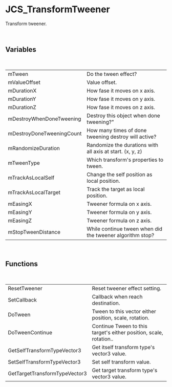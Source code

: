 <div id="content-header">
  <h1>JCS_TransformTweener</h1>
</div>

<p>
  Transform tweener.
</p>


<br/>
<h2>Variables</h2>
<br/>

<table>
  <tr>
    <td>mTween</td>
    <td>Do the tween effect?</td>
  </tr>
  <tr>
    <td>mValueOffset</td>
    <td>Value offset.</td>
  </tr>
  <tr>
    <td>mDurationX</td>
    <td>How fase it moves on x axis.</td>
  </tr>
  <tr>
    <td>mDurationY</td>
    <td>How fase it moves on y axis.</td>
  </tr>
  <tr>
    <td>mDurationZ</td>
    <td>How fase it moves on z axis.</td>
  </tr>
  <tr>
    <td>mDestroyWhenDoneTweening</td>
    <td>Destroy this object when done tweening?"</td>
  </tr>
  <tr>
    <td>mDestroyDoneTweeningCount</td>
    <td>How many times of done tweening destroy will active?</td>
  </tr>
  <tr>
    <td>mRandomizeDuration</td>
    <td>Randomize the durations with all axis at start. (x, y, z)</td>
  </tr>
  <tr>
    <td>mTweenType</td>
    <td>Which transform's properties to tween.</td>
  </tr>
  <tr>
    <td>mTrackAsLocalSelf</td>
    <td>Change the self position as local position.</td>
  </tr>
  <tr>
    <td>mTrackAsLocalTarget</td>
    <td>Track the target as local position.</td>
  </tr>
  <tr>
    <td>mEasingX</td>
    <td>Tweener formula on x axis.</td>
  </tr>
  <tr>
    <td>mEasingY</td>
    <td>Tweener formula on y axis.</td>
  </tr>
  <tr>
    <td>mEasingZ</td>
    <td>Tweener formula on z axis.</td>
  </tr>
  <tr>
    <td>mStopTweenDistance</td>
    <td>While continue tween when did the tweener algorithm stop?</td>
  </tr>
</table>


<br/>
<h2>Functions</h2>
<br/>

<table>
  <tr>
    <td>ResetTweener</td>
    <td>Reset tweener effect setting.</td>
  </tr>
  <tr>
    <td>SetCallback</td>
    <td>Callback when reach destination.</td>
  </tr>
  <tr>
    <td>DoTween</td>
    <td>Tween to this vector either position, scale, rotation.</td>
  </tr>
  <tr>
    <td>DoTweenContinue</td>
    <td>Continue Tween to this target's either position, scale, rotation..</td>
  </tr>
  <tr>
    <td>GetSelfTransformTypeVector3</td>
    <td>Get itself transform type's vector3 value.</td>
  </tr>
  <tr>
    <td>SetSelfTransformTypeVector3</td>
    <td>Set self transform value.</td>
  </tr>
  <tr>
    <td>GetTargetTransformTypeVector3</td>
    <td>Get target transform type's vector3 value.</td>
  </tr>
</table>
